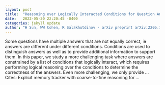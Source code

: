 ```yaml
---
layout: post
title:  "Reasoning over Logically Interacted Conditions for Question Answering"
date:   2022-05-30 22:20:45 -0400
categories: jekyll update
author: "H Sun, WW Cohen, R Salakhutdinov - arXiv preprint arXiv:2205.12898, 2022"
---
```

Some questions have multiple answers that are not equally correct, ie answers are different under different conditions. Conditions are used to distinguish answers as well as to provide additional information to support them. In this paper, we study a more challenging task where answers are constrained by a list of conditions that logically interact, which requires performing logical reasoning over the conditions to determine the correctness of the answers. Even more challenging, we only provide … Cites: ‪Explicit memory tracker with coarse-to-fine reasoning for …‬